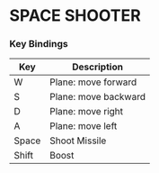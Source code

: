 # SPACE SHOOTER


### Key Bindings

|   Key    |       Description        |
|----------|--------------------------|
|    W     |    Plane: move forward   |
|    S     |    Plane: move backward  |
|    D     |     Plane: move right    |
|    A     |     Plane: move left     |
|  Space   |       Shoot Missile      |
|  Shift   |           Boost          |



